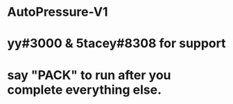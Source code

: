 # AutoPressure-V1
# yy#3000 & 5tacey#8308 for support
# say "PACK" to run after you complete everything else.
